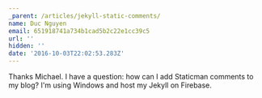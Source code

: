 ```yaml
---
_parent: /articles/jekyll-static-comments/
name: Duc Nguyen
email: 651918741a734b1cad5b2c22e1cc39c5
url: ''
hidden: ''
date: '2016-10-03T22:02:53.283Z'
---
```


Thanks Michael. I have a question: how can I add Staticman comments to my blog?
I'm using Windows and host my Jekyll on Firebase.
